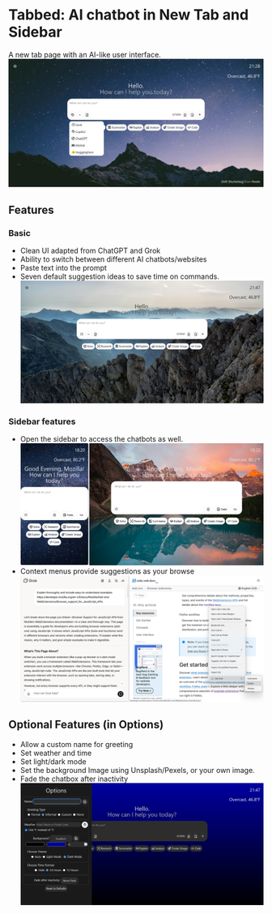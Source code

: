 # Tabbed: AI chatbot in New Tab and Sidebar

A new tab page with an AI-like user interface.
![Sample 1](./samples/Sample_1.png)

## Features

### Basic

- Clean UI adapted from ChatGPT and Grok
- Ability to switch between different AI chatbots/websites
- Paste text into the prompt
- Seven default suggestion ideas to save time on commands.
  ![Sample 3](./samples/Sample_3.png)

### Sidebar features

- Open the sidebar to access the chatbots as well.
  ![Sample 4](./samples/Sample_4.png)
- Context menus provide suggestions as your browse
  ![Sample 5](./samples/Sample_5.png)

## Optional Features (in Options)

- Allow a custom name for greeting
- Set weather and time
- Set light/dark mode
- Set the background Image using Unsplash/Pexels, or your own image.
- Fade the chatbox after inactivity
  ![Sample 1](./samples/Sample_2.png)
